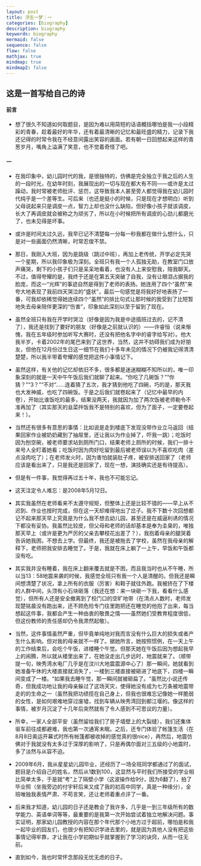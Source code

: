 ```yaml
---
layout: post
title: 浮生一梦｜一
categories: [biography]
description: biography
keywords: biography
mermaid: false
sequence: false
flow: false
mathjax: true
mindmap: true
mindmap2: false
---
```

## 这是一首写给自己的诗

#### 前言
 - 想了很久不知道如何取题目，是因为难以用简短的话语概括哪怕是我一小段精彩的青春，趁着最好的年华，还有着最清晰的记忆和最旺盛的精力，记录下我还记得的时常令我在不经意间露出笑容的画面。若有朝一日回想起来这样的青葱岁月，嘴角上溢满了笑意，也不觉着奇怪了吧。
#### 一
 - 在我印象中，幼儿园时代的我，是很独特的，仿佛是完全独立于我之后的人生的一段时光，在幼年时刻，我展现出的一切与现在都大有不同——或许是太过躁动，我时常被老师批评、惩罚，这导致我本人甚至旁人都觉得我在幼儿园时代纯乎是一个差等生。可后来（也还是挺小的时候，只是现在才想明白）听到父母说起来只是调皮一点，智力上却也没什么缺陷，但好像小孩子就该调皮，长大了再调皮就会被称之为顽劣了，所以在小时候把所有调皮的心劲儿都磨光了，也未见得是坏事。

 - 或许是时间太过久远，我早已记不清楚每一分每一秒我都在做什么想什么，只是对一些画面仍然清晰，时常忍俊不禁。

 - 那日，我刚入大班，因为是跳级（跳过中班），再加上老传统，开学必定先哭一个星期，所以我印象极为深刻。全班只有我一个人孤独无助，在教室门口放声痛哭，剩下的小孩子们只是呆呆地看着，也没有人上来安慰我，陪我聊天。不过，值得夸耀的是，我终于还是在第五天突破了自我，没有让眼泪占据我的脸庞，而这一“光辉”的事迹自然是得到了老师的表扬。她连用了四个“虽然”来夸大地表现了我前四天哭泣的“盛状”，最后一句感觉是将我好好地表扬了一番，可我却依稀觉得她连续四个“虽然”的排比句式让那时候的我受到了比短暂地失去母亲陪伴更深的“伤害”，印象如此深刻以至于留到了现在。

 - 虽然全班只有我在开学时哭泣（好像是因为我是中途插班过去的，记不清了），我还是找到了要好的朋友（好像是之前就认识的）——许睿恒（说来惭愧，我在五年级时参加听写大赛时，还没有把他名字中的睿字给写对）。他大我半岁，卡着2002年的尾巴来到了这世界，当然，这并不妨碍我们成为好朋友，但他在12月份过生日这一细节在我们十多年未见的情况下仍被我记得清清楚楚，所以我半带着夸耀的感觉把这件小事情记下。

 - 虽然这样，有关他的记忆却依旧不多，很多都是迷迷糊糊不知所以的，唯一印象深刻的就是一天中午午饭后我们就聊了起来。“你吃了几碗饭？”“你猜？”“3？”“不对“……连着猜了五次，我才猜到他吃了四碗，巧的是，那天我也大发神威，也吃了四碗饭。于是之后我们就卷起来了（记忆中最早的内卷），开始比谁饭吃的最多，结果没两天，我就因为加了两次饭被老师勒令不准再加了（其实那天的韭菜拌饭我不是特别的喜欢，但为了面子，一定要卷起来！）。
 
 - 当然还有很多有意思的事情：比如说是走到楼底下发现没带作业立马返回（结果回家作业被奶奶藏到了抽屉里，还让我以为作业掉了，吓我一跳）；吃饭时因为刨空碗，被老师要求站到厕所门口，结果老师上厕所的时候，我们一排十来号人全盯着她看；吃饭时因为肉好吃留到最后被老师误以为不喜欢吃肉（差点没肉吃了）；在老师发火时，因为害怕就装肚子疼，被安排送回家了（老师应该是看出来了，只是我还是回家了，现在一想，演技确实还是有待提高）。

 - 但是有一件事，我觉得再过五十年，我也不可能忘记。

 - 这天注定令人难忘：是2008年5月12日。

 - 其实我虽然在老师看来不太遵守规矩，但整体上还是比较不错的——早上从不迟到、作业也按时完成，但在这一天却难得地出了岔子。我不下数十次回想都记不起来那天早上究竟是为什么我不想去幼儿园，甚至还是在威逼利诱的情况下都没有妥协。我虽然比较皮，但父母和老师的话却基本是奉为圭臬的，唯独那天早上（或许是更为严厉的父亲去攀枝花出差了？），我抱着母亲的腿哭着告诉她我困，不想去上学。但最终，我还是被拖去了学校，虽然在我母亲的解释下，老师把我安排去睡觉了。于是，我就在床上躺了一上午，早饭和午饭都没有吃。

 - 其实我并没有睡着，我在床上翻来覆去就是不困，而且我当时也从不午睡，所以当13：58地震来袭的时候，我感觉全班只有我一个人是清醒的。但我还是瞬间想清楚了状况，拿上所有的衣服（厉害）和鞋子就往外跑。我被挤在了下楼的人群中间，头顶有小石块砸落（我还在想：来一块砸一下我，看看什么感觉），但所有人还是安全撤离到了校门口的空旷地带（在清点人数时，老师发现楚铭晨没有跑出来，还不顾危险专门往里跑把还在睡觉的他抱了出来，每当想起这件事，我都会产生一种由衷的敬畏之情——虽然她们受教育程度很低，但这份教师的责任感却仍令我肃然起敬）。

 - 当然，这件事情虽然严重，但毕竟单纯地对我而言没有什么巨大的损失或者产生什么影响。但对我的母亲就不一样了。据她所言，她按照惯例，在一天上午的工作结束后，会吃个午饭，进楼睡个午觉。但那天她在午饭后因为想起我早上的闹腾，所以就从楼里出来了，在她没走出几步远时，地震就来了。（顺带提一句，映秀湾水电厂几乎是在汶川大地震震源中心了）那一瞬间，她就看到她准备午休的大楼直接就消失了，一楼到三楼直接被砸进了地底下，四楼一瞬间变成了一楼。“如果我去睡午觉，那一瞬间就被砸扁了。“虽然比小说还传奇，但我成功地让我的母亲躲过了这场天灾，使得她没有成为七万条被地震带走的的生命之一（虽然我把功绩揽在自己身上，但我也很难忘记像她一样脆弱的女性，是如何艰难地穿过废墟，找到车辆从映秀湾回到都江堰的。像这样的事情，被岁月沉淀了十几年后突然就有了令人感到不可思议的力量）。

 - 所幸，一家人全部平安（虽然留给我们了房子墙壁上的大裂缝），我们还集体驱车前往成都避难，我也第一次通宵未眠。之后，还专门体验了帐篷生活（在8月8日奥运开幕式时所有帐篷都被收掉的感觉真的很nice），再然后，地震仿佛对于我就没有太多过于深厚的影响了，只是再偶尔面对三五级的小地震时，多了淡然与从容不迫。

 - 2009年6月，我从星星幼儿园毕业，还经历了一场全班同学都通过了的面试，题目是介绍自己的姓名，然后从1数到100，这显然与平时我们所接受的学业相比简单太多，于是就“考”上了隔壁小学（这波操作给9分，因为6翻了），拍了毕业照（坐我旁边的付宇轩后来又成了我的初高中同学，真是一种缘分），全班唯独我表情严肃、不苟言笑，还让老师着重点评了一番。

 - 后来我才知道，幼儿园的日子还是教会了我许多，几乎是一到三年级所有的数学能力、英语单词等等，最重要的是我第一次开始尝试着独立地解决问题。事实证明，那家幼儿园教授的内容在那个年代那个小地方过于超前，哪怕是和我一起毕业的园友们，也很少有把知识学进去里的，就是因为其他人没有把这些事情记得牢靠，才让我在小学初期似乎就掌握到了学习的诀窍，从而一往无前。

 - 直到如今，我也时常怀念那段无忧无虑的日子。